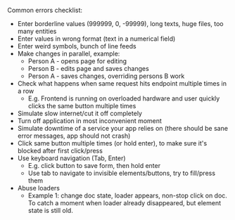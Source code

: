 Common errors checklist:
* Enter borderline values (999999, 0, -99999), long texts, huge files, too many entities
* Enter values in wrong format (text in a numerical field)
* Enter weird symbols, bunch of line feeds
* Make changes in parallel, example:
    * Person A - opens page for editing
    * Person B - edits page and saves changes
    * Person A - saves changes, overriding persons B work
* Check what happens when same request hits endpoint multiple times in a row 
    * E.g. Frontend is running on overloaded hardware and user quickly clicks the same button multiple times
* Simulate slow internet/cut it off completely
* Turn off application in most inconvenient moment
* Simulate downtime of a service your app relies on (there should be sane error messages, app should not crash)
* Click same button multiple times (or hold enter), to make sure it's blocked after first click/press
* Use keyboard navigation (Tab, Enter)
    * E.g. click button to save form, then hold enter
    * Use tab to navigate to invisible elements/buttons, try to fill/press them
* Abuse loaders
    * Example 1: change doc state, loader appears, non-stop click on doc. To catch a moment when loader already disappeared, but element state is still old. 
